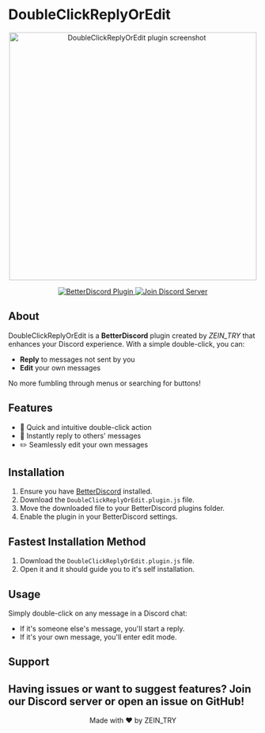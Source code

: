 # DoubleClickReplyOrEdit

<p align="center">
  <img src="https://github.com/ZEINTRY11/DoubleClickReplyOrEdit/blob/main/assets/DoubClickReplyOrEdit.png?raw=true" alt="DoubleClickReplyOrEdit plugin screenshot" width="500"/>
</p>

<p align="center">
  <a href="https://betterdiscord.app/">
    <img src="https://img.shields.io/badge/BetterDiscord-Plugin-blue?style=for-the-badge&logo=discord" alt="BetterDiscord Plugin"/>
  </a>
  <a href="https://discord.gg/gYWSbkhcDy">
    <img src="https://img.shields.io/badge/Discord-Join%20Server-7289DA?style=for-the-badge&logo=discord" alt="Join Discord Server"/>
  </a>
</p>

## About

DoubleClickReplyOrEdit is a **BetterDiscord** plugin created by *ZEIN_TRY* that enhances your Discord experience. With a simple double-click, you can:

- **Reply** to messages not sent by you
- **Edit** your own messages

No more fumbling through menus or searching for buttons!

## Features

- 🚀 Quick and intuitive double-click action
- 💬 Instantly reply to others' messages
- ✏️ Seamlessly edit your own messages

## Installation

1. Ensure you have [BetterDiscord](https://betterdiscord.app/) installed.
2. Download the `DoubleClickReplyOrEdit.plugin.js` file.
3. Move the downloaded file to your BetterDiscord plugins folder.
4. Enable the plugin in your BetterDiscord settings.

## Fastest Installation Method

1. Download the `DoubleClickReplyOrEdit.plugin.js` file.
2. Open it and it should guide you to it's self installation.

## Usage

Simply double-click on any message in a Discord chat:
- If it's someone else's message, you'll start a reply.
- If it's your own message, you'll enter edit mode.

## Support

Having issues or want to suggest features? Join our Discord server or open an issue on GitHub!
---

<p align="center">
  Made with ❤️ by ZEIN_TRY
</p>
